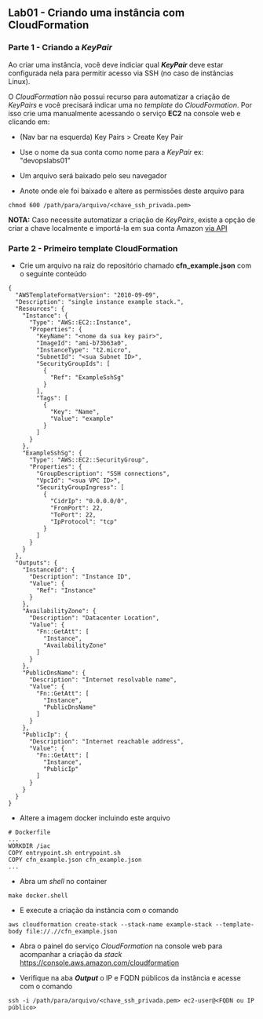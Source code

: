 ## Lab01 - Criando uma instância com CloudFormation

### Parte 1 - Criando a _KeyPair_
Ao criar uma instância, você deve indiciar qual **_KeyPair_** deve estar configurada nela para permitir acesso via SSH (no caso de instâncias Linux).

O _CloudFormation_ não possui recurso para automatizar a criação de _KeyPairs_ e você precisará indicar uma no _template_ do _CloudFormation_. Por isso crie uma manualmente acessando o serviço **EC2** na console web e clicando em:

* (Nav bar na esquerda) Key Pairs > Create Key Pair

* Use o nome da sua conta como nome para a _KeyPair_ ex: "devopslabs01"

* Um arquivo será baixado pelo seu navegador

* Anote onde ele foi baixado e altere as permissões deste arquivo para
```
chmod 600 /path/para/arquivo/<chave_ssh_privada.pem>
```

**NOTA:** Caso necessite automatizar a criação de _KeyPairs_, existe a opção de criar a chave localmente e importá-la em sua conta Amazon [via API](http://docs.aws.amazon.com/AWSEC2/latest/UserGuide/ec2-key-pairs.html#how-to-generate-your-own-key-and-import-it-to-aws)

### Parte 2 - Primeiro template CloudFormation
* Crie um arquivo na raiz do repositório chamado **cfn_example.json** com o seguinte conteúdo
```
{
  "AWSTemplateFormatVersion": "2010-09-09",
  "Description": "single instance example stack.",
  "Resources": {
    "Instance": {
      "Type": "AWS::EC2::Instance",
      "Properties": {
        "KeyName": "<nome da sua key pair>",
        "ImageId": "ami-b73b63a0",
        "InstanceType": "t2.micro",
        "SubnetId": "<sua Subnet ID>",
        "SecurityGroupIds": [
          {
            "Ref": "ExampleSshSg"
          }
        ],
        "Tags": [
          {
            "Key": "Name",
            "Value": "example"
          }
        ]
      }
    },
    "ExampleSshSg": {
      "Type": "AWS::EC2::SecurityGroup",
      "Properties": {
        "GroupDescription": "SSH connections",
        "VpcId": "<sua VPC ID>",
        "SecurityGroupIngress": [
          {
            "CidrIp": "0.0.0.0/0",
            "FromPort": 22,
            "ToPort": 22,
            "IpProtocol": "tcp"
          }
        ]
      }
    }
  },
  "Outputs": {
    "InstanceId": {
      "Description": "Instance ID",
      "Value": {
        "Ref": "Instance"
      }
    },
    "AvailabilityZone": {
      "Description": "Datacenter Location",
      "Value": {
        "Fn::GetAtt": [
          "Instance",
          "AvailabilityZone"
        ]
      }
    },
    "PublicDnsName": {
      "Description": "Internet resolvable name",
      "Value": {
        "Fn::GetAtt": [
          "Instance",
          "PublicDnsName"
        ]
      }
    },
    "PublicIp": {
      "Description": "Internet reachable address",
      "Value": {
        "Fn::GetAtt": [
          "Instance",
          "PublicIp"
        ]
      }
    }
  }
}
```

* Altere a imagem docker incluindo este arquivo
```
# Dockerfile
...
WORKDIR /iac
COPY entrypoint.sh entrypoint.sh
COPY cfn_example.json cfn_example.json
...
```

* Abra um _shell_ no container
```
make docker.shell
```

* E execute a criação da instância com o comando
```
aws cloudformation create-stack --stack-name example-stack --template-body file://.//cfn_example.json
```

* Abra o painel do serviço _CloudFormation_ na console web para acompanhar a criação da _stack_
https://console.aws.amazon.com/cloudformation

* Verifique na aba **_Output_** o IP e FQDN públicos da instância e acesse com o comando
```
ssh -i /path/para/arquivo/<chave_ssh_privada.pem> ec2-user@<FQDN ou IP público>
```
